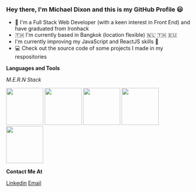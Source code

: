 ### Hey there, I'm Michael Dixon and this is my GitHub Profile :smiley:

- :ocean: I'm a Full Stack Web Developer (with a keen interest in Front End) and have graduated from Ironhack
- :thailand: I'm currently based in Bangkok (location flexible) :netherlands: :thailand: :eu:
- I'm currently improving my JavaScript and ReactJS skills :rocket:
- :computer: Check out the source code of some projects I made in my respositories

**Languages and Tools**

_M.E.R.N Stack_


<img src="https://user-images.githubusercontent.com/86190072/136788941-a014e17b-dfdc-49cf-8b41-57ef1e57fe38.png" width="100" height="100"> <img src="https://user-images.githubusercontent.com/86190072/136788970-42a02741-ee28-4270-a95d-afddce9375f1.png" width="100" height="100"> <img src="https://user-images.githubusercontent.com/86190072/136789064-c2057341-2dc2-4e40-8a16-427659c2f7c8.png" width="100" height="100"> <img src="https://user-images.githubusercontent.com/86190072/136789135-a8d73027-d1be-4f56-9315-9ac570ea9614.png" width="100" height="100"> <img src="https://user-images.githubusercontent.com/86190072/136789176-ac230ac0-2851-4da6-8f8e-577951b6570a.png" width="100" height="100">


**Contact Me At**

[Linkedin](https://www.linkedin.com/in/michael-dixon-404/)
[Email](michaelmail7@gmail.com)

<!--
**michaelcdixon/michaelcdixon** is a ✨ _special_ ✨ repository because its `README.md` (this file) appears on your GitHub profile.

Here are some ideas to get you started:

- 🔭 I’m currently working on ...
- 🌱 I’m currently learning ...
- 👯 I’m looking to collaborate on ...
- 🤔 I’m looking for help with ...
- 💬 Ask me about ...
- 📫 How to reach me: ...
- 😄 Pronouns: ...
- ⚡ Fun fact: ...
-->
